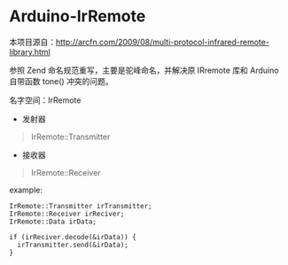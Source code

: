 Arduino-IrRemote
================
本项目源自：http://arcfn.com/2009/08/multi-protocol-infrared-remote-library.html

参照 Zend 命名规范重写，主要是驼峰命名，并解决原 IRremote 库和 Arduino 自带函数 tone() 冲突的问题。

名字空间：IrRemote

* 发射器
> IrRemote::Transmitter

* 接收器
> IrRemote::Receiver

example:

    IrRemote::Transmitter irTransmitter;
    IrRemote::Receiver irReciver;
    IrRemote::Data irData;
    
    if (irReciver.decode(&irData)) {
      irTransmitter.send(&irData);
    }

